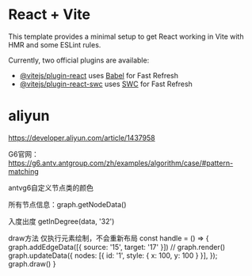 # React + Vite

This template provides a minimal setup to get React working in Vite with HMR and some ESLint rules.

Currently, two official plugins are available:

- [@vitejs/plugin-react](https://github.com/vitejs/vite-plugin-react/blob/main/packages/plugin-react/README.md) uses [Babel](https://babeljs.io/) for Fast Refresh
- [@vitejs/plugin-react-swc](https://github.com/vitejs/vite-plugin-react-swc) uses [SWC](https://swc.rs/) for Fast Refresh


# aliyun
https://developer.aliyun.com/article/1437958

G6官网：https://g6.antv.antgroup.com/zh/examples/algorithm/case/#pattern-matching


antvg6自定义节点类的颜色

所有节点信息：graph.getNodeData()

入度出度 getInDegree(data, '32')

draw方法 仅执行元素绘制，不会重新布局
const handle = () => {
    graph.addEdgeData([{ source: '15', target: '17' }])
    // graph.render()
    graph.updateData({
      nodes: [{ id: '1', style: { x: 100, y: 100 } }],
    });
    graph.draw()
  }